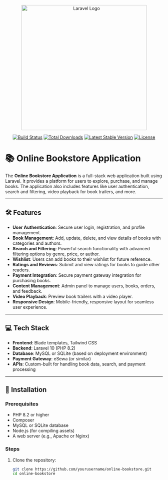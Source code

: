 <p align="center"><a href="https://laravel.com" target="_blank"><img src="https://raw.githubusercontent.com/laravel/art/master/logo-lockup/5%20SVG/2%20CMYK/1%20Full%20Color/laravel-logolockup-cmyk-red.svg" width="400" alt="Laravel Logo"></a></p>

<p align="center">
<a href="https://github.com/laravel/framework/actions"><img src="https://github.com/laravel/framework/workflows/tests/badge.svg" alt="Build Status"></a>
<a href="https://packagist.org/packages/laravel/framework"><img src="https://img.shields.io/packagist/dt/laravel/framework" alt="Total Downloads"></a>
<a href="https://packagist.org/packages/laravel/framework"><img src="https://img.shields.io/packagist/v/laravel/framework" alt="Latest Stable Version"></a>
<a href="https://packagist.org/packages/laravel/framework"><img src="https://img.shields.io/packagist/l/laravel/framework" alt="License"></a>
</p>

# 📚 Online Bookstore Application

The **Online Bookstore Application** is a full-stack web application built using Laravel. It provides a platform for users to explore, purchase, and manage books. The application also includes features like user authentication, search and filtering, video playback for book trailers, and more.

---

## 🛠 Features

- **User Authentication**: Secure user login, registration, and profile management.
- **Book Management**: Add, update, delete, and view details of books with categories and authors.
- **Search and Filtering**: Powerful search functionality with advanced filtering options by genre, price, or author.
- **Wishlist**: Users can add books to their wishlist for future reference.
- **Ratings and Reviews**: Submit and view ratings for books to guide other readers.
- **Payment Integration**: Secure payment gateway integration for purchasing books.
- **Content Management**: Admin panel to manage users, books, orders, and feedback.
- **Video Playback**: Preview book trailers with a video player.
- **Responsive Design**: Mobile-friendly, responsive layout for seamless user experience.

---

## 💻 Tech Stack

- **Frontend**: Blade templates, Tailwind CSS
- **Backend**: Laravel 10 (PHP 8.2)
- **Database**: MySQL or SQLite (based on deployment environment)
- **Payment Gateway**: eSewa (or similar)
- **APIs**: Custom-built for handling book data, search, and payment processing

---

## 🚀 Installation

### Prerequisites
- PHP 8.2 or higher
- Composer
- MySQL or SQLite database
- Node.js (for compiling assets)
- A web server (e.g., Apache or Nginx)

### Steps
1. Clone the repository:
   ```bash
   git clone https://github.com/yourusername/online-bookstore.git
   cd online-bookstore
